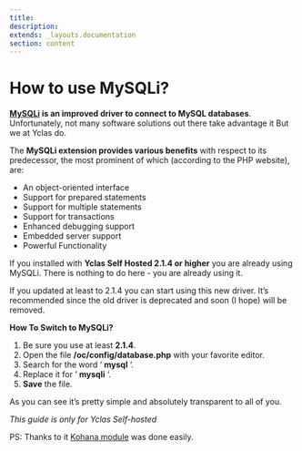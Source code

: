 ```yaml
---
title:
description:
extends: _layouts.documentation
section: content
---
```


# How to use MySQLi?

**[MySQLi](https://en.wikipedia.org/wiki/MySQLi)  is an improved driver to connect to MySQL databases**. Unfortunately, not many software solutions out there take advantage it But we at Yclas do.

The  **MySQLi extension provides various benefits**  with respect to its predecessor, the most prominent of which (according to the PHP website), are:

-   An object-oriented interface
-   Support for prepared statements
-   Support for multiple statements
-   Support for transactions
-   Enhanced debugging support
-   Embedded server support
-   Powerful Functionality

If you installed with  **Yclas Self Hosted 2.1.4 or higher**  you are already using MySQLi. There is nothing to do here - you are already using it.

If you updated at least to 2.1.4 you can start using this new driver. It’s recommended since the old driver is deprecated and soon (I hope) will be removed.

**How To Switch to MySQLi?**

1.  Be sure you use at least  **2.1.4**.
2.  Open the file  **/oc/config/database.php**  with your favorite editor.
3.  Search for the word ‘  **mysql**  ‘.
4.  Replace it for ‘  **mysqli**  ‘.
5.  **Save**  the file.

As you can see it’s pretty simple and absolutely transparent to all of you.

*This guide is only for Yclas Self-hosted*
  
PS: Thanks to it [Kohana module](https://github.com/Azuka/Kohana-Database-MySQLi) was done easily.
